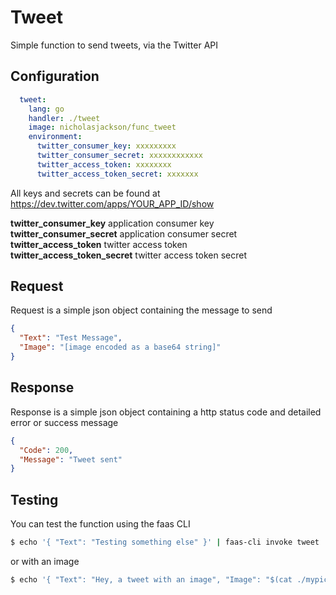 # Tweet
Simple function to send tweets, via the Twitter API

## Configuration

```yaml
  tweet:
    lang: go
    handler: ./tweet
    image: nicholasjackson/func_tweet
    environment:
      twitter_consumer_key: xxxxxxxxx
      twitter_consumer_secret: xxxxxxxxxxxx
      twitter_access_token: xxxxxxxx
      twitter_access_token_secret: xxxxxxx

```
All keys and secrets can be found at https://dev.twitter.com/apps/YOUR_APP_ID/show

**twitter_consumer_key** application consumer key  
**twitter_consumer_secret** application consumer secret  
**twitter_access_token** twitter access token  
**twitter_access_token_secret** twitter access token secret  

## Request
Request is a simple json object containing the message to send
```json
{
  "Text": "Test Message",
  "Image": "[image encoded as a base64 string]"
}
```

## Response
Response is a simple json object containing a http status code and detailed error or success message
```json
{
  "Code": 200,
  "Message": "Tweet sent"
}
```

## Testing
You can test the function using the faas CLI

```bash
$ echo '{ "Text": "Testing something else" }' | faas-cli invoke tweet
```

or with an image

```bash
$ echo '{ "Text": "Hey, a tweet with an image", "Image": "$(cat ./mypicture.png | base64)" }' | faas-cli invoke tweet
```
